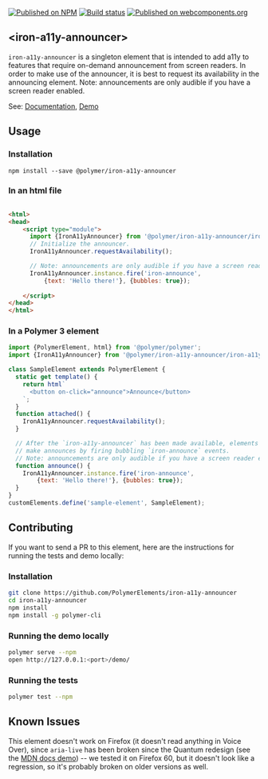 <!---

This README is automatically generated from the comments in these files:
iron-a11y-announcer.html

Edit those files, and our readme bot will duplicate them over here!
Edit this file, and the bot will squash your changes :)

The bot does some handling of markdown. Please file a bug if it does the wrong
thing! https://github.com/PolymerLabs/tedium/issues

-->
[![Published on NPM](https://img.shields.io/npm/v/@polymer/iron-a11y-announcer.svg)](https://www.npmjs.com/package/@polymer/iron-a11y-announcer)
[![Build status](https://travis-ci.org/PolymerElements/iron-a11y-announcer.svg?branch=master)](https://travis-ci.org/PolymerElements/iron-a11y-announcer)
[![Published on webcomponents.org](https://img.shields.io/badge/webcomponents.org-published-blue.svg)](https://webcomponents.org/element/@polymer/iron-a11y-announcer)

## &lt;iron-a11y-announcer&gt;

`iron-a11y-announcer` is a singleton element that is intended to add a11y to features that require on-demand
announcement from screen readers. In order to make use of the announcer, it is best to request its availability in the
announcing element. Note: announcements are only audible if you have a screen reader enabled.

See: [Documentation](https://www.webcomponents.org/element/@polymer/iron-a11y-announcer),
[Demo](https://www.webcomponents.org/element/@polymer/iron-a11y-announcer/demo/demo/index.html)

## Usage

### Installation

```
npm install --save @polymer/iron-a11y-announcer
```

### In an html file

```html

<html>
<head>
    <script type="module">
      import {IronA11yAnnouncer} from '@polymer/iron-a11y-announcer/iron-a11y-announcer.js';
      // Initialize the announcer.
      IronA11yAnnouncer.requestAvailability();

      // Note: announcements are only audible if you have a screen reader enabled.
      IronA11yAnnouncer.instance.fire('iron-announce',
          {text: 'Hello there!'}, {bubbles: true});
    
    </script>
</head>
</html>
```

### In a Polymer 3 element

```js
import {PolymerElement, html} from '@polymer/polymer';
import {IronA11yAnnouncer} from '@polymer/iron-a11y-announcer/iron-a11y-announcer.js';

class SampleElement extends PolymerElement {
  static get template() {
    return html`
      <button on-click="announce">Announce</button>
    `;
  }
  function attached() {
    IronA11yAnnouncer.requestAvailability();
  }

  // After the `iron-a11y-announcer` has been made available, elements can
  // make announces by firing bubbling `iron-announce` events.
  // Note: announcements are only audible if you have a screen reader enabled.
  function announce() {
    IronA11yAnnouncer.instance.fire('iron-announce',
        {text: 'Hello there!'}, {bubbles: true});
  }
}
customElements.define('sample-element', SampleElement);
```

## Contributing

If you want to send a PR to this element, here are the instructions for running the tests and demo locally:

### Installation

```sh
git clone https://github.com/PolymerElements/iron-a11y-announcer
cd iron-a11y-announcer
npm install
npm install -g polymer-cli
```

### Running the demo locally

```sh
polymer serve --npm
open http://127.0.0.1:<port>/demo/
```

### Running the tests

```sh
polymer test --npm
```

## Known Issues

This element doesn't work on Firefox (it doesn't read anything in Voice Over), since
`aria-live` has been broken since the Quantum redesign (see
the [MDN docs demo](https://developer.mozilla.org/en-US/docs/Web/Accessibility/ARIA/ARIA_Live_Regions))
-- we tested it on Firefox 60, but it doesn't look like a regression, so it's probably broken on older versions as well.
